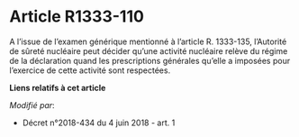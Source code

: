 # Article R1333-110

A l’issue de l’examen générique mentionné à l’article R. 1333-135, l’Autorité de sûreté nucléaire peut décider qu’une
activité nucléaire relève du régime de la déclaration quand les prescriptions générales qu’elle a imposées pour l’exercice de
cette activité sont respectées.

**Liens relatifs à cet article**

_Modifié par_:

  - Décret n°2018-434 du 4 juin 2018 - art. 1
